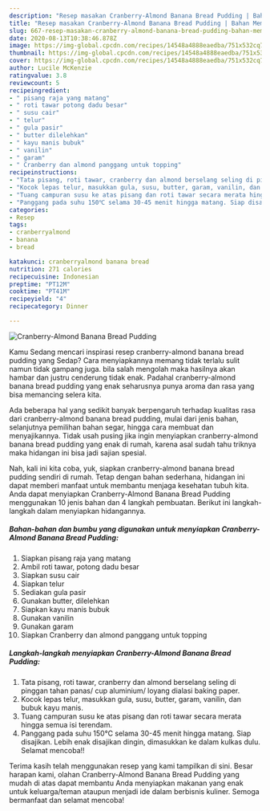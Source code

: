 ```yaml
---
description: "Resep masakan Cranberry-Almond Banana Bread Pudding | Bahan Membuat Cranberry-Almond Banana Bread Pudding Yang Paling Enak"
title: "Resep masakan Cranberry-Almond Banana Bread Pudding | Bahan Membuat Cranberry-Almond Banana Bread Pudding Yang Paling Enak"
slug: 667-resep-masakan-cranberry-almond-banana-bread-pudding-bahan-membuat-cranberry-almond-banana-bread-pudding-yang-paling-enak
date: 2020-08-13T10:38:46.878Z
image: https://img-global.cpcdn.com/recipes/14548a4888eaedba/751x532cq70/cranberry-almond-banana-bread-pudding-foto-resep-utama.jpg
thumbnail: https://img-global.cpcdn.com/recipes/14548a4888eaedba/751x532cq70/cranberry-almond-banana-bread-pudding-foto-resep-utama.jpg
cover: https://img-global.cpcdn.com/recipes/14548a4888eaedba/751x532cq70/cranberry-almond-banana-bread-pudding-foto-resep-utama.jpg
author: Lucile McKenzie
ratingvalue: 3.8
reviewcount: 5
recipeingredient:
- " pisang raja yang matang"
- " roti tawar potong dadu besar"
- " susu cair"
- " telur"
- " gula pasir"
- " butter dilelehkan"
- " kayu manis bubuk"
- " vanilin"
- " garam"
- " Cranberry dan almond panggang untuk topping"
recipeinstructions:
- "Tata pisang, roti tawar, cranberry dan almond berselang seling di pinggan tahan panas/ cup aluminium/ loyang dialasi baking paper."
- "Kocok lepas telur, masukkan gula, susu, butter, garam, vanilin, dan bubuk kayu manis."
- "Tuang campuran susu ke atas pisang dan roti tawar secara merata hingga semua isi terendam."
- "Panggang pada suhu 150℃ selama 30-45 menit hingga matang. Siap disajikan. Lebih enak disajikan dingin, dimasukkan ke dalam kulkas dulu. Selamat mencoba!!"
categories:
- Resep
tags:
- cranberryalmond
- banana
- bread

katakunci: cranberryalmond banana bread 
nutrition: 271 calories
recipecuisine: Indonesian
preptime: "PT12M"
cooktime: "PT41M"
recipeyield: "4"
recipecategory: Dinner

---
```



![Cranberry-Almond Banana Bread Pudding](https://img-global.cpcdn.com/recipes/14548a4888eaedba/751x532cq70/cranberry-almond-banana-bread-pudding-foto-resep-utama.jpg)

Kamu Sedang mencari inspirasi resep cranberry-almond banana bread pudding yang Sedap? Cara menyiapkannya memang tidak terlalu sulit namun tidak gampang juga. bila salah mengolah maka hasilnya akan hambar dan justru cenderung tidak enak. Padahal cranberry-almond banana bread pudding yang enak seharusnya punya aroma dan rasa yang bisa memancing selera kita.

Ada beberapa hal yang sedikit banyak berpengaruh terhadap kualitas rasa dari cranberry-almond banana bread pudding, mulai dari jenis bahan, selanjutnya pemilihan bahan segar, hingga cara membuat dan menyajikannya. Tidak usah pusing jika ingin menyiapkan cranberry-almond banana bread pudding yang enak di rumah, karena asal sudah tahu triknya maka hidangan ini bisa jadi sajian spesial.




Nah, kali ini kita coba, yuk, siapkan cranberry-almond banana bread pudding sendiri di rumah. Tetap dengan bahan sederhana, hidangan ini dapat memberi manfaat untuk membantu menjaga kesehatan tubuh kita. Anda dapat menyiapkan Cranberry-Almond Banana Bread Pudding menggunakan 10 jenis bahan dan 4 langkah pembuatan. Berikut ini langkah-langkah dalam menyiapkan hidangannya.

<!--inarticleads1-->

##### Bahan-bahan dan bumbu yang digunakan untuk menyiapkan Cranberry-Almond Banana Bread Pudding:

1. Siapkan  pisang raja yang matang
1. Ambil  roti tawar, potong dadu besar
1. Siapkan  susu cair
1. Siapkan  telur
1. Sediakan  gula pasir
1. Gunakan  butter, dilelehkan
1. Siapkan  kayu manis bubuk
1. Gunakan  vanilin
1. Gunakan  garam
1. Siapkan  Cranberry dan almond panggang untuk topping




<!--inarticleads2-->

##### Langkah-langkah menyiapkan Cranberry-Almond Banana Bread Pudding:

1. Tata pisang, roti tawar, cranberry dan almond berselang seling di pinggan tahan panas/ cup aluminium/ loyang dialasi baking paper.
1. Kocok lepas telur, masukkan gula, susu, butter, garam, vanilin, dan bubuk kayu manis.
1. Tuang campuran susu ke atas pisang dan roti tawar secara merata hingga semua isi terendam.
1. Panggang pada suhu 150℃ selama 30-45 menit hingga matang. Siap disajikan. Lebih enak disajikan dingin, dimasukkan ke dalam kulkas dulu. Selamat mencoba!!




Terima kasih telah menggunakan resep yang kami tampilkan di sini. Besar harapan kami, olahan Cranberry-Almond Banana Bread Pudding yang mudah di atas dapat membantu Anda menyiapkan makanan yang enak untuk keluarga/teman ataupun menjadi ide dalam berbisnis kuliner. Semoga bermanfaat dan selamat mencoba!
